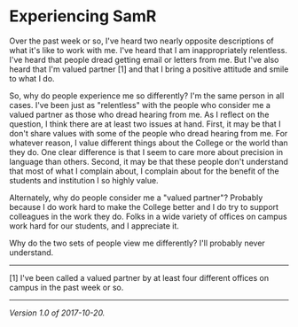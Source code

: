 Experiencing SamR
=================

Over the past week or so, I've heard two nearly opposite descriptions of
what it's like to work with me.  I've heard that I am inappropriately
relentless.  I've heard that people dread getting email or letters
from me.  But I've also heard that I'm valued partner [1] and that I
bring a positive attitude and smile to what I do.

So, why do people experience me so differently?  I'm the same person in
all cases.  I've been just as "relentless" with the people who consider
me a valued partner as those who dread hearing from me.  As I reflect
on the question, I think there are at least two issues at hand.  First,
it may be that I don't share values with some of the people who dread
hearing from me.  For whatever reason, I value different things about
the College or the world than they do.  One clear difference is that
I seem to care more about precision in language than others.  Second,
it may be that these people don't understand that most of what I complain
about, I complain about for the benefit of the students and institution
I so highly value.

Alternately, why do people consider me a "valued partner"?  Probably because
I do work hard to make the College better and I do try to support colleagues
in the work they do.  Folks in a wide variety of offices on campus work hard
for our students, and I appreciate it.

Why do the two sets of people view me differently?  I'll probably never
understand.

---

[1] I've been called a valued partner by at least four different offices
on campus in the past week or so.

---

*Version 1.0 of 2017-10-20.*
